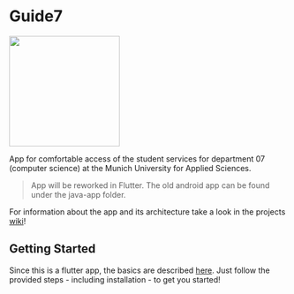 # Guide7

<img src="https://github.com/Fachschaft07/Guide7/blob/master/res/images/guide7_logo.png" width="200" height="200"/>

App for comfortable access of the student services for department 07 (computer science) at the Munich University for Applied Sciences.

> App will be reworked in Flutter. The old android app can be found under the java-app folder.

For information about the app and its architecture take a look in the projects [wiki](https://github.com/Fachschaft07/Guide7/wiki)!


## Getting Started

Since this is a flutter app, the basics are described [here](https://flutter.io/docs/get-started).
Just follow the provided steps - including installation - to get you started!
